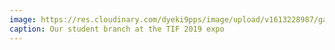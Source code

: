 ```yaml
---
image: https://res.cloudinary.com/dyeki9pps/image/upload/v1613228987/gallery/deth_1_aaj2sj.jpg
caption: Our student branch at the TIF 2019 expo
---
```

